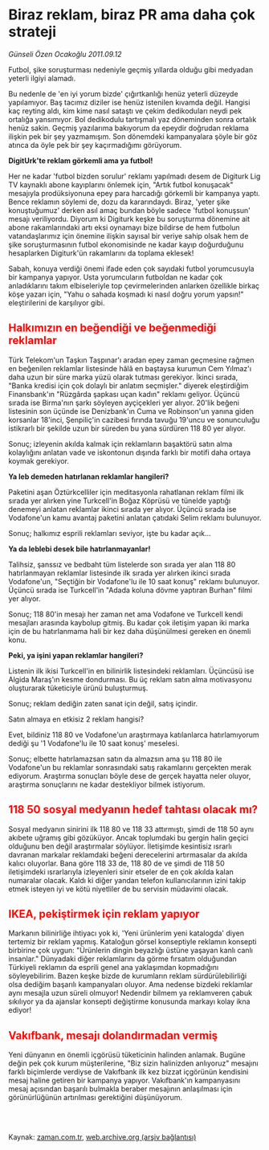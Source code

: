 # Biraz reklam, biraz PR ama daha çok strateji

*Günseli Özen Ocakoğlu 2011.09.12*

<td class="columnist-detail">
<p>Futbol, şike soruşturması nedeniyle geçmiş yıllarda olduğu gibi medyadan yeterli ilgiyi alamadı.</p>
<p>
<div id="haberMetinDiv">
<p>Bu nedenle de 'en iyi yorum bizde' çığırtkanlığı henüz yeterli düzeyde yapılamıyor. Baş tacımız diziler ise henüz istenilen kıvamda değil. Hangisi kaç reyting aldı, kim kime nasıl sataştı ve çekim dedikoduları neydi pek ortalığa yansımıyor. Bol dedikodulu tartışmalı yaz döneminden sonra ortalık henüz sakin. Geçmiş yazılarıma bakıyorum da epeydir doğrudan reklama ilişkin pek bir şey yazmamışım. Son dönemdeki kampanyalara şöyle bir göz atınca da öyle pek bir şey kaçırmadığımı görüyorum.
<p><b>DigitUrk'te reklam görkemli ama ya futbol! </b>
<p>Her ne kadar 'futbol bizden sorulur' reklamı yapılmadı desem de Digiturk Lig TV kaynaklı abone kayıplarını önlemek için, "Artık futbol konuşacak" mesajıyla prodüksiyonuna epey para harcadığı görkemli bir kampanya yaptı. Bence reklamın söylemi de, dozu da kararındaydı. Biraz, 'yeter şike konuştuğumuz' derken asıl amaç bundan böyle sadece 'futbol konuşsun' mesajı veriliyordu. Diyorum ki Digiturk keşke bu soruşturma dönemine ait abone rakamlarındaki artı eksi oynamayı bize bildirse de hem futbolun vatandaşlarımız için önemine ilişkin sayısal bir veriye sahip olsak hem de şike soruşturmasının futbol ekonomisinde ne kadar kayıp doğurduğunu hesaplarken Digiturk'ün rakamlarını da toplama eklesek! 
<p> Sabah, konuya verdiği önemi ifade eden çok sayıdaki futbol yorumcusuyla bir kampanya yapıyor. Usta yorumcuların futboldan ne kadar çok anladıklarını takım elbiseleriyle top çevirmelerinden anlarken özellikle birkaç köşe yazarı için, "Yahu o sahada koşmadı ki nasıl doğru yorum yapsın!" eleştirilerini de karşılıyor gibi.
<p>
<h2><font color="#FF0000"><b>Halkımızın en beğendiği ve beğenmediği reklamlar</b>
</font></h2>
<p>Türk Telekom'un Taşkın Taşpınar'ı aradan epey zaman geçmesine rağmen en beğenilen reklamlar listesinde hâlâ en baştaysa kurumun Cem Yılmaz'ı daha uzun bir süre marka yüzü olarak tutması gerekiyor. İkinci sırada, "Banka kredisi için çok dolaylı bir anlatım seçmişler." diyerek eleştirdiğim Finansbank'ın "Rüzgârda şapkası uçan kadın" reklamı geliyor. Üçüncü sırada ise Birma'nın şarkı söyleyen ayçiçekleri yer alıyor. 20'lik beğeni listesinin son üçünde ise Denizbank'ın Cuma ve Robinson'un yanına giden korsanlar 18'inci, Şenpiliç'in cazibesi fırında tavuğu 19'uncu ve sonunculuğu istikrarlı bir şekilde uzun bir süreden bu yana sürdüren 118 80 yer alıyor. 
<p>Sonuç; izleyenin akılda kalmak için reklamların başaktörü satın alma kolaylığını anlatan vade ve iskontonun dışında farklı bir motifi daha ortaya koymak gerekiyor.
<p><b>Ya leb demeden hatırlanan reklamlar hangileri?
</b>
<p>Paketini aşan Öztürkcelliler için meditasyonla rahatlanan reklam filmi ilk sırada yer alırken yine Turkcell'in Boğaz Köprüsü ve tünelde yaptığı denemeyi anlatan reklamlar ikinci sırada yer alıyor. Üçüncü sırada ise Vodafone'un kamu avantaj paketini anlatan çatıdaki Selim reklamı bulunuyor.
<p>Sonuç; halkımız esprili reklamları seviyor, işte bu kadar açık...
<p><b>Ya da leblebi desek bile hatırlanmayanlar!
</b>
<p>Talihsiz, şanssız ve bedbaht tüm listelerde son sırada yer alan 118 80 hatırlanmayan reklamlar listesinde ilk sırada yer alırken ikinci sırada Vodafone'un, "Seçtiğin bir Vodafone'lu ile 10 saat konuş" reklamı bulunuyor. Üçüncü sırada ise Turkcell'in "Adada koluna dövme yaptıran Burhan" filmi yer alıyor.
<p>Sonuç; 118 80'in mesajı her zaman net ama Vodafone ve Turkcell kendi mesajları arasında kaybolup gitmiş. Bu kadar çok iletişim yapan iki marka için de bu hatırlanmama hali bir kez daha düşünülmesi gereken en önemli konu.
<p><b>Peki, ya işini yapan reklamlar hangileri?
</b>
<p>Listenin ilk ikisi Turkcell'in en bilinirlik listesindeki reklamları. Üçüncüsü ise Algida Maraş'ın kesme dondurması. Bu üç reklam satın alma motivasyonu oluşturarak tüketiciyle ürünü buluşturmuş.
<p>Sonuç; reklam dediğin zaten sanat için değil, satış içindir. 
<p>Satın almaya en etkisiz 2 reklam hangisi?
<p>Evet, bildiniz 118 80 ve Vodafone'un araştırmaya katılanlarca hatırlamıyorum dediği şu '1 Vodafone'lu ile 10 saat konuş' meselesi.
<p>Sonuç; elbette hatırlamazsan satın da almazsın ama şu 118 80 ile Vodafone'un bu reklamlar sonrasındaki satış rakamlarını gerçekten merak ediyorum. Araştırma sonuçları böyle dese de gerçek hayatta neler oluyor, araştırma sonuçlarını ne kadar destekliyor bilmek istiyorum.
<p>
<h2><font color="#FF0000"><b>118 50 sosyal medyanın hedef tahtası olacak mı?</b>
</font></h2>
<p>Sosyal medyanın sinirini ilk 118 80 ve 118 33 attırmıştı, şimdi de 118 50 aynı akıbete uğramış gibi gözüküyor. Ancak toplumdaki bu gergin halin geçici olduğunu ben değil araştırmalar söylüyor. İletişimde kesintisiz ısrarlı davranan markalar reklamdaki beğeni derecelerini artırmasalar da akılda kalıcı oluyorlar. Bana göre 118 33 de, 118 80 de ve şimdi de 118 50 iletişimdeki ısrarlarıyla izleyenleri sinir etseler de en çok akılda kalan numaralar olacak. Kaldı ki diğer yandan telefon kullanıcılarının izini takip etmek isteyen iyi ve kötü niyetliler de bu servisin müdavimi olacak.
<h2><font color="#FF0000"><b>IKEA, pekiştirmek için reklam yapıyor</b>
</font></h2>
<p>Markanın bilinirliğe ihtiyacı yok ki, 'Yeni ürünlerim yeni katalogda' diyen tertemiz bir reklam yapmış. Kataloğun görsel konseptiyle reklamın konsepti birbirine çok uygun: "Ürünlerin dingin beyazlığı üstüne yaşayan kanlı canlı insanlar." Dünyadaki diğer reklamlarını da görme fırsatım olduğundan Türkiyeli reklamın da esprili genel ana yaklaşımdan kopmadığını söyleyebilirim. Bazen keşke bizde de kurumların reklam sürdürülebilirliği olsa dediğim başarılı kampanyaları oluyor. Ama nedense bizdeki reklamlar aynı mesajla uzun süreli olmuyor! Nedendir bilmem ya reklamveren çabuk sıkılıyor ya da ajanslar konsepti değiştirme konusunda markayı kolay ikna ediyor!
<h2><font color="#FF0000"><b>Vakıfbank, mesajı dolandırmadan vermiş</b>
</font></h2>
<p>Yeni dünyanın en önemli içgörüsü tüketicinin halinden anlamak. Bugüne değin pek çok kurum müşterilerine, "Biz sizin halinizden anlıyoruz" mesajını farklı biçimlerde verdiyse de Vakıfbank ilk kez bizzat içgörünün kendisini mesaj haline getiren bir kampanya yapıyor. Vakıfbank'ın kampanyasını mesaj açısından başarılı bulmakla beraber mesajının anlaşılması için görünürlüğünün artırılması gerektiğini düşünüyorum.</p></p></p></p></p></p></p></p></p></p></p></p></p></p></p></p></p></p></p></p></p></p></p></div>
</p>


<p><br>
		 </br></p></td>

Kaynak: [zaman.com.tr](http://zaman.com.tr/yazar.do?yazino=1178790), [web.archive.org (arşiv bağlantısı)](http://web.archive.org/web/20111230022036/http://www.zaman.com.tr:80/yazar.do?yazino=1178790)

